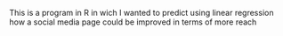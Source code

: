 This is a program in R in wich I wanted to predict using linear regression how a social media page could be improved in terms of more reach
